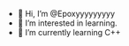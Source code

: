 - 👋 Hi, I’m @Epoxyyyyyyyyy
- 👀 I’m interested in learning.
- 🌱 I’m currently learning C++

<!---
Epoxyyyyyyyyy/Epoxyyyyyyyyy is a ✨ special ✨ repository because its `README.md` (this file) appears on your GitHub profile.
You can click the Preview link to take a look at your changes.
--->
